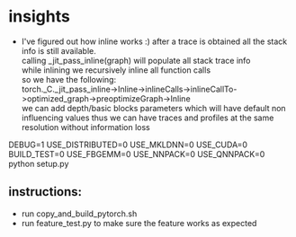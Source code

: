 # insights
* I've figured out how inline works :)
  after a trace is obtained all the stack info is still available.\
  calling _jit_pass_inline(graph) will populate all stack trace info\
  while inlining we recursively inline all function calls\
  so we have the following:\
    torch._C._jit_pass_inline->Inline->inlineCalls->inlineCallTo->optimized_graph->preoptimizeGraph->Inline\
    we can add depth/basic blocks parameters which will have default non influencing values thus we can have traces and profiles at the same resolution without information loss

DEBUG=1 USE_DISTRIBUTED=0 USE_MKLDNN=0 USE_CUDA=0 BUILD_TEST=0 USE_FBGEMM=0 USE_NNPACK=0 USE_QNNPACK=0 python setup.py

## instructions:
* run copy_and_build_pytorch.sh
* run feature_test.py to make sure the feature works as expected